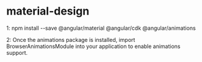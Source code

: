 # material-design

1: 
npm install --save @angular/material @angular/cdk @angular/animations

2: 
Once the animations package is installed, import BrowserAnimationsModule into your application to enable animations support.

